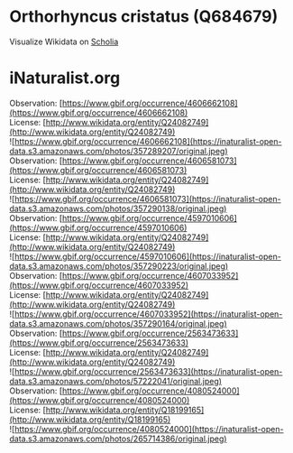
Orthorhyncus cristatus (Q684679)
================================
  
Visualize Wikidata on [Scholia](https://scholia.toolforge.org/taxon/Q684679)
# iNaturalist.org
  
Observation: [https://www.gbif.org/occurrence/4606662108](https://www.gbif.org/occurrence/4606662108)  
License: [http://www.wikidata.org/entity/Q24082749](http://www.wikidata.org/entity/Q24082749)  
![https://www.gbif.org/occurrence/4606662108](https://inaturalist-open-data.s3.amazonaws.com/photos/357289207/original.jpeg)  
Observation: [https://www.gbif.org/occurrence/4606581073](https://www.gbif.org/occurrence/4606581073)  
License: [http://www.wikidata.org/entity/Q24082749](http://www.wikidata.org/entity/Q24082749)  
![https://www.gbif.org/occurrence/4606581073](https://inaturalist-open-data.s3.amazonaws.com/photos/357290138/original.jpeg)  
Observation: [https://www.gbif.org/occurrence/4597010606](https://www.gbif.org/occurrence/4597010606)  
License: [http://www.wikidata.org/entity/Q24082749](http://www.wikidata.org/entity/Q24082749)  
![https://www.gbif.org/occurrence/4597010606](https://inaturalist-open-data.s3.amazonaws.com/photos/357290223/original.jpeg)  
Observation: [https://www.gbif.org/occurrence/4607033952](https://www.gbif.org/occurrence/4607033952)  
License: [http://www.wikidata.org/entity/Q24082749](http://www.wikidata.org/entity/Q24082749)  
![https://www.gbif.org/occurrence/4607033952](https://inaturalist-open-data.s3.amazonaws.com/photos/357290164/original.jpeg)  
Observation: [https://www.gbif.org/occurrence/2563473633](https://www.gbif.org/occurrence/2563473633)  
License: [http://www.wikidata.org/entity/Q24082749](http://www.wikidata.org/entity/Q24082749)  
![https://www.gbif.org/occurrence/2563473633](https://inaturalist-open-data.s3.amazonaws.com/photos/57222041/original.jpeg)  
Observation: [https://www.gbif.org/occurrence/4080524000](https://www.gbif.org/occurrence/4080524000)  
License: [http://www.wikidata.org/entity/Q18199165](http://www.wikidata.org/entity/Q18199165)  
![https://www.gbif.org/occurrence/4080524000](https://inaturalist-open-data.s3.amazonaws.com/photos/265714386/original.jpeg)